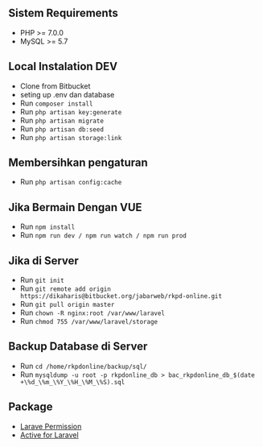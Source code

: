 ## Sistem Requirements

- PHP >= 7.0.0
- MySQL >= 5.7

## Local Instalation DEV
- Clone from Bitbucket
- seting up .env dan database
- Run `composer install`
- Run `php artisan key:generate`
- Run `php artisan migrate`
- Run `php artisan db:seed`
- Run `php artisan storage:link`

## Membersihkan pengaturan
- Run `php artisan config:cache`

## Jika Bermain Dengan VUE
- Run `npm install`
- Run `npm run dev / npm run watch / npm run prod`

## Jika di Server
- Run `git init`
- Run `git remote add origin https://dikaharis@bitbucket.org/jabarweb/rkpd-online.git`
- Run `git pull origin master`
- Run `chown -R nginx:root /var/www/laravel`
- Run `chmod 755 /var/www/laravel/storage`

## Backup Database di Server
- Run `cd /home/rkpdonline/backup/sql/`
- Run `mysqldump -u root -p rkpdonline_db > bac_rkpdonline_db_$(date +\%d_\%m_\%Y_\%H_\%M_\%S).sql`

## Package
- [Larave Permission](https://github.com/spatie/laravel-permission)
- [Active for Laravel](https://github.com/letrunghieu/active)
